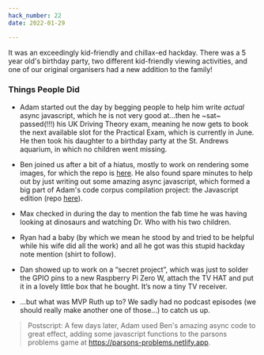 ```yaml
---
hack_number: 22
date: 2022-01-29

---
```


It was an exceedingly kid-friendly and chillax-ed hackday. There was a 5 year old's birthday party, two different kid-friendly viewing activities, and one of our original organisers had a new addition to the family!

### Things People Did

- Adam started out the day by begging people to help him write _actual_ async javascript, which he is not very good at...then he ~sat~ passed(!!!) his UK Driving Theory exam, meaning he now gets to book the next available slot for the Practical Exam, which is currently in June. He then took his daughter to a birthday party at the St. Andrews aquarium, in which no children went missing.

- Ben joined us after a bit of a hiatus, mostly to work on rendering some images, for which the repo is [here](https://github.com/benfoxall/pixels). He also found spare minutes to help out by just writing out some amazing async javascript, which formed a big part of Adam's code corpus compilation project: the Javascript edition (repo [here](https://github.com/lpmi-13/code-corpus-collector)).

- Max checked in during the day to mention the fab time he was having looking at dinosaurs and watching Dr. Who with his two children.

- Ryan had a baby (by which we mean he stood by and tried to be helpful while his wife did all the work) and all he got was this stupid hackday note mention (shirt to follow).

- Dan showed up to work on a “secret project”, which was just to solder the GPIO pins to a new Raspberry Pi Zero W, attach the TV HAT and put it in a lovely little box that he bought. It’s now a tiny TV receiver.

- ...but what was MVP Ruth up to? We sadly had no podcast episodes (we should really make another one of those...) to catch us up.

> Postscript: A few days later, Adam used Ben's amazing async code to great effect, adding some javascript functions to the parsons problems game at https://parsons-problems.netlify.app.
